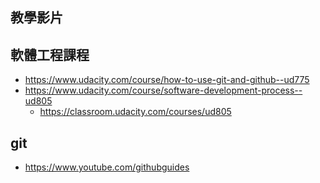 ## 教學影片

## 軟體工程課程

* <https://www.udacity.com/course/how-to-use-git-and-github--ud775>
* <https://www.udacity.com/course/software-development-process--ud805>
    * <https://classroom.udacity.com/courses/ud805>

## git
* <https://www.youtube.com/githubguides>